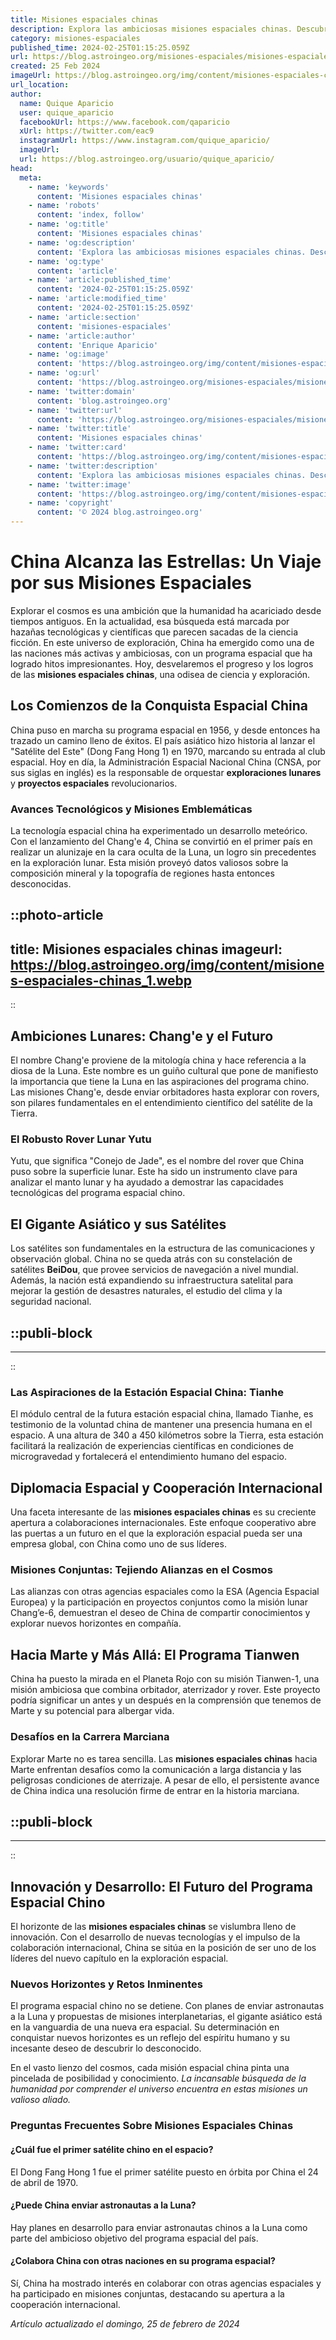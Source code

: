 ```yaml
---
title: Misiones espaciales chinas
description: Explora las ambiciosas misiones espaciales chinas. Descubre logros, futuros proyectos y cómo redefine la exploración del cosmos.
category: misiones-espaciales
published_time: 2024-02-25T01:15:25.059Z
url: https://blog.astroingeo.org/misiones-espaciales/misiones-espaciales-chinas
created: 25 Feb 2024
imageUrl: https://blog.astroingeo.org/img/content/misiones-espaciales-chinas_1.webp
url_location:
author:
  name: Quique Aparicio
  user: quique_aparicio
  facebookUrl: https://www.facebook.com/qaparicio
  xUrl: https://twitter.com/eac9
  instagramUrl: https://www.instagram.com/quique_aparicio/
  imageUrl: 
  url: https://blog.astroingeo.org/usuario/quique_aparicio/
head:
  meta:
    - name: 'keywords'
      content: 'Misiones espaciales chinas'
    - name: 'robots'
      content: 'index, follow'
    - name: 'og:title'
      content: 'Misiones espaciales chinas'
    - name: 'og:description'
      content: 'Explora las ambiciosas misiones espaciales chinas. Descubre logros, futuros proyectos y cómo redefine la exploración del cosmos.'
    - name: 'og:type'
      content: 'article'
    - name: 'article:published_time'
      content: '2024-02-25T01:15:25.059Z'
    - name: 'article:modified_time'
      content: '2024-02-25T01:15:25.059Z'
    - name: 'article:section'
      content: 'misiones-espaciales'
    - name: 'article:author'
      content: 'Enrique Aparicio'
    - name: 'og:image'
      content: 'https://blog.astroingeo.org/img/content/misiones-espaciales-chinas_1.webp'
    - name: 'og:url'
      content: 'https://blog.astroingeo.org/misiones-espaciales/misiones-espaciales-chinas'
    - name: 'twitter:domain'
      content: 'blog.astroingeo.org'
    - name: 'twitter:url'
      content: 'https://blog.astroingeo.org/misiones-espaciales/misiones-espaciales-chinas'
    - name: 'twitter:title'
      content: 'Misiones espaciales chinas'
    - name: 'twitter:card'
      content: 'https://blog.astroingeo.org/img/content/misiones-espaciales-chinas_1.webp'
    - name: 'twitter:description'
      content: 'Explora las ambiciosas misiones espaciales chinas. Descubre logros, futuros proyectos y cómo redefine la exploración del cosmos.'
    - name: 'twitter:image'
      content: 'https://blog.astroingeo.org/img/content/misiones-espaciales-chinas_1.webp'
    - name: 'copyright'
      content: '© 2024 blog.astroingeo.org'
---
```

# China Alcanza las Estrellas: Un Viaje por sus Misiones Espaciales

Explorar el cosmos es una ambición que la humanidad ha acariciado desde tiempos antiguos. En la actualidad, esa búsqueda está marcada por hazañas tecnológicas y científicas que parecen sacadas de la ciencia ficción. En este universo de exploración, China ha emergido como una de las naciones más activas y ambiciosas, con un programa espacial que ha logrado hitos impresionantes. Hoy, desvelaremos el progreso y los logros de las **misiones espaciales chinas**, una odisea de ciencia y exploración.

## Los Comienzos de la Conquista Espacial China

China puso en marcha su programa espacial en 1956, y desde entonces ha trazado un camino lleno de éxitos. El país asiático hizo historia al lanzar el "Satélite del Este" (Dong Fang Hong 1) en 1970, marcando su entrada al club espacial. Hoy en día, la Administración Espacial Nacional China (CNSA, por sus siglas en inglés) es la responsable de orquestar **exploraciones lunares** y **proyectos espaciales** revolucionarios.

### Avances Tecnológicos y Misiones Emblemáticas

La tecnología espacial china ha experimentado un desarrollo meteórico. Con el lanzamiento del Chang'e 4, China se convirtió en el primer país en realizar un alunizaje en la cara oculta de la Luna, un logro sin precedentes en la exploración lunar. Esta misión proveyó datos valiosos sobre la composición mineral y la topografía de regiones hasta entonces desconocidas.


::photo-article
---
title: Misiones espaciales chinas
imageurl: https://blog.astroingeo.org/img/content/misiones-espaciales-chinas_1.webp
---
::


## Ambiciones Lunares: Chang'e y el Futuro

El nombre Chang'e proviene de la mitología china y hace referencia a la diosa de la Luna. Este nombre es un guiño cultural que pone de manifiesto la importancia que tiene la Luna en las aspiraciones del programa chino. Las misiones Chang'e, desde enviar orbitadores hasta explorar con rovers, son pilares fundamentales en el entendimiento científico del satélite de la Tierra.

### El Robusto Rover Lunar Yutu

Yutu, que significa "Conejo de Jade", es el nombre del rover que China puso sobre la superficie lunar. Este ha sido un instrumento clave para analizar el manto lunar y ha ayudado a demostrar las capacidades tecnológicas del programa espacial chino.

## El Gigante Asiático y sus Satélites

Los satélites son fundamentales en la estructura de las comunicaciones y observación global. China no se queda atrás con su constelación de satélites **BeiDou**, que provee servicios de navegación a nivel mundial. Además, la nación está expandiendo su infraestructura satelital para mejorar la gestión de desastres naturales, el estudio del clima y la seguridad nacional.


  ::publi-block
  ---
  ---
  ::
  
  
### Las Aspiraciones de la Estación Espacial China: Tianhe

El módulo central de la futura estación espacial china, llamado Tianhe, es testimonio de la voluntad china de mantener una presencia humana en el espacio. A una altura de 340 a 450 kilómetros sobre la Tierra, esta estación facilitará la realización de experiencias científicas en condiciones de microgravedad y fortalecerá el entendimiento humano del espacio.

## Diplomacia Espacial y Cooperación Internacional

Una faceta interesante de las **misiones espaciales chinas** es su creciente apertura a colaboraciones internacionales. Este enfoque cooperativo abre las puertas a un futuro en el que la exploración espacial pueda ser una empresa global, con China como uno de sus líderes.

### Misiones Conjuntas: Tejiendo Alianzas en el Cosmos

Las alianzas con otras agencias espaciales como la ESA (Agencia Espacial Europea) y la participación en proyectos conjuntos como la misión lunar Chang’e-6, demuestran el deseo de China de compartir conocimientos y explorar nuevos horizontes en compañía.

## Hacia Marte y Más Allá: El Programa Tianwen

China ha puesto la mirada en el Planeta Rojo con su misión Tianwen-1, una misión ambiciosa que combina orbitador, aterrizador y rover. Este proyecto podría significar un antes y un después en la comprensión que tenemos de Marte y su potencial para albergar vida.

### Desafíos en la Carrera Marciana

Explorar Marte no es tarea sencilla. Las **misiones espaciales chinas** hacia Marte enfrentan desafíos como la comunicación a larga distancia y las peligrosas condiciones de aterrizaje. A pesar de ello, el persistente avance de China indica una resolución firme de entrar en la historia marciana.


  ::publi-block
  ---
  ---
  ::
  
  
## Innovación y Desarrollo: El Futuro del Programa Espacial Chino

El horizonte de las **misiones espaciales chinas** se vislumbra lleno de innovación. Con el desarrollo de nuevas tecnologías y el impulso de la colaboración internacional, China se sitúa en la posición de ser uno de los líderes del nuevo capítulo en la exploración espacial.

### Nuevos Horizontes y Retos Inminentes

El programa espacial chino no se detiene. Con planes de enviar astronautas a la Luna y propuestas de misiones interplanetarias, el gigante asiático está en la vanguardia de una nueva era espacial. Su determinación en conquistar nuevos horizontes es un reflejo del espíritu humano y su incesante deseo de descubrir lo desconocido.

En el vasto lienzo del cosmos, cada misión espacial china pinta una pincelada de posibilidad y conocimiento. *La incansable búsqueda de la humanidad por comprender el universo encuentra en estas misiones un valioso aliado.*

### Preguntas Frecuentes Sobre Misiones Espaciales Chinas

#### ¿Cuál fue el primer satélite chino en el espacio?
El Dong Fang Hong 1 fue el primer satélite puesto en órbita por China el 24 de abril de 1970.

#### ¿Puede China enviar astronautas a la Luna?
Hay planes en desarrollo para enviar astronautas chinos a la Luna como parte del ambicioso objetivo del programa espacial del país.

#### ¿Colabora China con otras naciones en su programa espacial?
Sí, China ha mostrado interés en colaborar con otras agencias espaciales y ha participado en misiones conjuntas, destacando su apertura a la cooperación internacional.

_Artículo actualizado el domingo, 25 de febrero de 2024_
